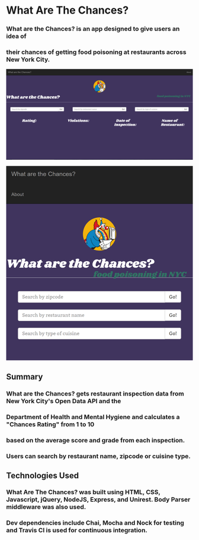 # What Are The Chances? 


### What are the Chances? is an app designed to give users an idea of 
### their chances of getting food poisoning at restaurants across New York City.

![alt tag](https://raw.githubusercontent.com/smitherd9/chances/staging/chancesscreenshot.png)

![alt tag](https://raw.githubusercontent.com/smitherd9/chances/staging/chancesscreenshot_mobile_top.png)

## Summary

### What are the Chances? gets restaurant inspection data from New York City's Open Data API and the 
### Department of Health and Mental Hygiene and calculates a "Chances Rating" from 1 to 10 
### based on the average score and grade from each inspection.  
### Users can search by restaurant name, zipcode or cuisine type.


## Technologies Used

### What Are The Chances? was built using HTML, CSS, Javascript, jQuery, NodeJS, Express, and Unirest.  Body Parser middleware was also used.
### Dev dependencies include Chai, Mocha and Nock for testing and Travis CI is used for continuous integration.